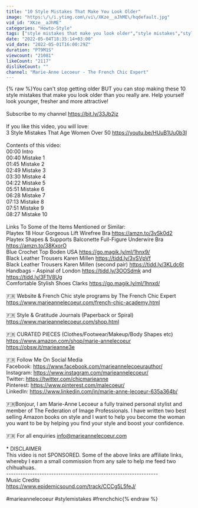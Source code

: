 ```yaml
---
title: "10 Style Mistakes That Make You Look Older"
image: "https:\/\/i.ytimg.com\/vi\/XKze__aJhME\/hqdefault.jpg"
vid_id: "XKze__aJhME"
categories: "Howto-Style"
tags: ["style mistakes that make you look older","style mistakes","style mistakes look older"]
date: "2022-05-04T18:35:14+03:00"
vid_date: "2022-05-01T16:00:29Z"
duration: "PT9M1S"
viewcount: "21081"
likeCount: "2117"
dislikeCount: ""
channel: "Marie-Anne Lecoeur - The French Chic Expert"
---
```

{% raw %}You can't stop getting older BUT you can stop making these 10 style mistakes that make you look older than you really are. Help yourself look younger, fresher and more attractive!<br /><br />Subscribe to my channel <a rel="nofollow" target="blank" href="https://bit.ly/33Jb2jz">https://bit.ly/33Jb2jz</a><br /><br />If you like this video, you will love:<br />3 Style Mistakes That Age Women Over 50 <a rel="nofollow" target="blank" href="https://youtu.be/HUuB1Uu0b3I">https://youtu.be/HUuB1Uu0b3I</a><br /><br />Contents of this video:<br />00:00 Intro<br />00:40 Mistake 1<br />01:45 Mistake 2<br />02:49 Mistake 3<br />03:30 Mistake 4<br />04:22 Mistake 5<br />05:51 Mistake 6<br />06:28 Mistake 7<br />07:13 Mistake 8<br />07:51 Mistake 9<br />08:27 Mistake 10<br /><br />Links To Some of the Items Mentioned or Similar:<br />Playtex 18 Hour Gorgeous Lift Wirefree Bra <a rel="nofollow" target="blank" href="https://amzn.to/3vSk0d2">https://amzn.to/3vSk0d2</a><br />Playtex Shapes &amp; Supports Balconette Full-Figure Underwire Bra <a rel="nofollow" target="blank" href="https://amzn.to/38KxorO">https://amzn.to/38KxorO</a><br />Blue Crochet Top Boden USA <a rel="nofollow" target="blank" href="https://go.magik.ly/ml/1hnx9/">https://go.magik.ly/ml/1hnx9/</a><br />Black Leather Trousers Karen Millen <a rel="nofollow" target="blank" href="https://tidd.ly/3vSVpVf">https://tidd.ly/3vSVpVf</a><br />Black Leather Trousers Karen Millen (second pair) <a rel="nofollow" target="blank" href="https://tidd.ly/3KLdc6t">https://tidd.ly/3KLdc6t</a><br />Handbags - Aspinal of London <a rel="nofollow" target="blank" href="https://tidd.ly/3OOSdmk">https://tidd.ly/3OOSdmk</a> and <a rel="nofollow" target="blank" href="https://tidd.ly/3F1V8Ug">https://tidd.ly/3F1V8Ug</a><br />Comfortable Stylish Shoes Clarks <a rel="nofollow" target="blank" href="https://go.magik.ly/ml/1hnxd/">https://go.magik.ly/ml/1hnxd/</a><br /><br />🇫🇷 Website &amp; French Chic style programs by The French Chic Expert  <a rel="nofollow" target="blank" href="https://www.marieannelecoeur.com/french-chic-academy.html">https://www.marieannelecoeur.com/french-chic-academy.html</a><br /><br />🇫🇷 Style &amp; Gratitude Journals (Paperback or Spiral) <a rel="nofollow" target="blank" href="https://www.marieannelecoeur.com/shop.html">https://www.marieannelecoeur.com/shop.html</a><br /><br />🇫🇷 CURATED PIECES (Clothes/Footwear/Makeup/Body Shapes etc)   <a rel="nofollow" target="blank" href="https://www.amazon.com/shop/marie-annelecoeur">https://www.amazon.com/shop/marie-annelecoeur</a> <br /><a rel="nofollow" target="blank" href="https://obsw.it/marieanne3e">https://obsw.it/marieanne3e</a><br /><br />🇫🇷 Follow Me On Social Media<br />Facebook: <a rel="nofollow" target="blank" href="https://www.facebook.com/marieannelecoeurauthor/">https://www.facebook.com/marieannelecoeurauthor/</a><br />Instagram: <a rel="nofollow" target="blank" href="https://www.instagram.com/marieannelecoeur/">https://www.instagram.com/marieannelecoeur/</a><br />Twitter: <a rel="nofollow" target="blank" href="https://twitter.com/chicmarieanne">https://twitter.com/chicmarieanne</a><br />Pinterest: <a rel="nofollow" target="blank" href="https://www.pinterest.com/malecoeur/">https://www.pinterest.com/malecoeur/</a><br />LinkedIn: <a rel="nofollow" target="blank" href="https://www.linkedin.com/in/marie-anne-lecoeur-635a364b/">https://www.linkedin.com/in/marie-anne-lecoeur-635a364b/</a><br /><br />🇫🇷Bonjour, I am Marie-Anne Lecoeur a fully trained personal stylist and member of The Federation of Image Professionals. I have written two best selling Amazon books on style and I want to help you become the woman you want to be by helping you find your style and boost your confidence.<br /><br />🇫🇷 For all enquiries info@marieannelecoeur.com <br /><br />* DISCLAIMER<br />This video is not SPONSORED. Some of the above links are affiliate links, whereby I earn a small commission from any sale to help me feed two chihuahuas.<br />----------------------------------------------------------------<br />Music Credits<br /><a rel="nofollow" target="blank" href="https://www.epidemicsound.com/track/CCCg5L5feJ/">https://www.epidemicsound.com/track/CCCg5L5feJ/</a><br /><br />#marieannelecoeur #stylemistakes #frenchchic{% endraw %}
